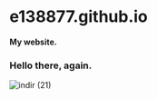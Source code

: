 # e138877.github.io
**My website.**

### Hello there, again.

![indir (21)](https://github.com/user-attachments/assets/b309cb26-2807-4a98-a5a4-2da2b466d3b1)
